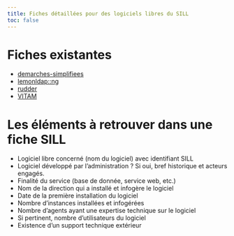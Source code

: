 ```yaml
---
title: Fiches détaillées pour des logiciels libres du SILL
toc: false
---
```


# Fiches existantes

- [demarches-simplifiees](sill/fiches/demarches-simplifiees.md)
- [lemonldap::ng](sill/fiches/lemonldap::ng.md)
- [rudder](sill/fiches/rudder.md)
- [VITAM](sill/fiches/vitam.md)

# Les éléments à retrouver dans une fiche SILL

-   Logiciel libre concerné (nom du logiciel) avec identifiant SILL
-   Logiciel développé par l’administration ? Si oui, bref historique et acteurs engagés.
-   Finalité du service (base de donnée, service web, etc.)
-   Nom de la direction qui a installé et infogère le logiciel
-   Date de la première installation du logiciel
-   Nombre d’instances installées et infogérées
-   Nombre d’agents ayant une expertise technique sur le logiciel
-   Si pertinent, nombre d’utilisateurs du logiciel
-   Existence d’un support technique extérieur

